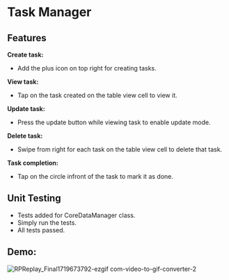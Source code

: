 # Task Manager

## Features
**Create task:**
- Add the plus icon on top right for creating tasks.
  
**View task:**
- Tap on the task created on the table view cell to view it.
  
**Update task:**
- Press the update button while viewing task to enable update mode.
  
**Delete task:**
- Swipe from right for each task on the table view cell to delete that task.

**Task completion:**
- Tap on the circle infront of the task to mark it as done.

## Unit Testing
- Tests added for CoreDataManager class.
- Simply run the tests.
- All tests passed.

## Demo:
![RPReplay_Final1719673792-ezgif com-video-to-gif-converter-2](https://github.com/SadmanAdib/Task-Manager/assets/56638634/17430a3d-4372-459a-bfbf-b38df99ca485)







